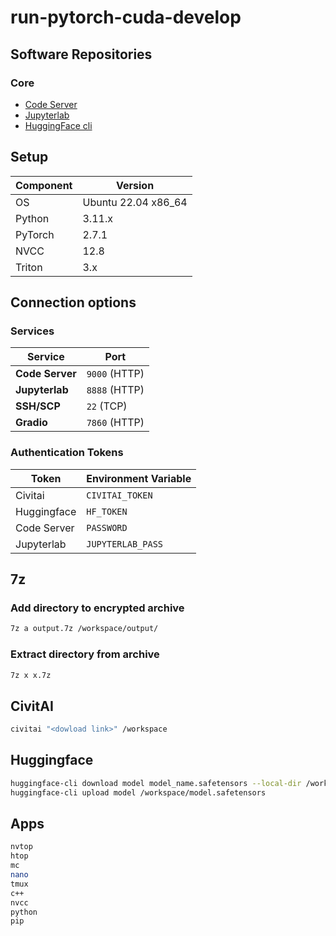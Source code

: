 # run-pytorch-cuda-develop

## Software Repositories  

### Core  

- [Code Server](https://github.com/coder/code-server)
- [Jupyterlab](https://jupyter.org)
- [HuggingFace cli](https://huggingface.co/docs/huggingface_hub/guides/cli)

## Setup

| Component | Version             |
|-----------|---------------------|
| OS        | Ubuntu 22.04 x86_64 |
| Python    | 3.11.x              |
| PyTorch   | 2.7.1               |
| NVCC      | 12.8                |
| Triton    | 3.x                 |

## Connection options 

### Services

| Service         | Port          |
|-----------------|---------------| 
| **Code Server** | `9000` (HTTP) |
| **Jupyterlab**  | `8888` (HTTP) |
| **SSH/SCP**     | `22`   (TCP)  |
| **Gradio**      | `7860` (HTTP) |

### Authentication Tokens 

| Token        | Environment Variable |
|--------------|----------------------|
| Civitai      | `CIVITAI_TOKEN`      |
| Huggingface  | `HF_TOKEN`           |
| Code Server  | `PASSWORD`           |
| Jupyterlab   | `JUPYTERLAB_PASS`    |

## 7z

### Add directory to encrypted archive

```bash
7z a output.7z /workspace/output/
```

### Extract directory from archive

```bash
7z x x.7z
```

## CivitAI

```bash
civitai "<dowload link>" /workspace
```

## Huggingface  

```bash
huggingface-cli download model model_name.safetensors --local-dir /workspace
huggingface-cli upload model /workspace/model.safetensors
```

## Apps

```bash
nvtop
htop
mc
nano
tmux
c++
nvcc
python
pip
```
